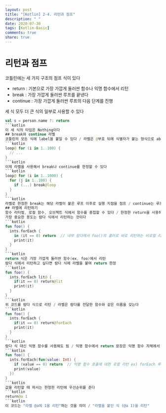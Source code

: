 ```yaml
---
layout: post
title: "[Kotlin] 2-4. 리턴과 점프"
description: " "
date: 2020-07-30
tags: [Kotlin-Basic]
comments: true
share: true
---
```


# 리턴과 점프
코틀린에는 세 가지 구조의 점프 식이 있다   
- return : 기본으로 가장 가깝게 둘러싼 함수나 익명 함수에서 리턴   
- break : 가장 가깝게 둘러싼 루프를 끝낸다   
- continue : 가장 가깝게 둘러싼 루프의 다음 단계를 진행

세 식 모두 더 큰 식의 일부로 사용할 수 있다
```kotlin
val s = person.name ?: return
```kotlin
이 세 식의 타입은 Nothing이다
## break와 continue 라벨
코틀린의 모든 식에 label을 붙일 수 있다 / 라벨은 @부호 뒤에 식별자가 붙는 형식으로 abc@, fooBar@는 유효한 라벨
```kotlin
loop@ for (i in 1..100) {
  // ...
}
```kotlin
이제 라벨을 사용해서 break나 continue를 한정할 수 있다
```kotlin
loop@ for (i in 1..1000) {
  for (j in 1..100) {
    if (...) break@loop
  }
}
```kotlin
라벨로 한정한 break는 해당 라벨이 붙은 루프 이후로 실행 지점을 점프 / continue는 루프의 다음 반복을 진행
## 라벨에 리턴하기
함수 리터럴, 로컬 함수, 오브젝트 식에서 함수를 중첩할 수 있다 / 한정한 return을 사용하면 바깥 함수로 리턴 가능   
가장 중요한 용도는 람다 식에서 리턴하는 것이다
```kotlin
fun foo() {
  ints.forEach {
    in (it == 0) return  // 내부 람다에서 foo()의 콜러로 바로 리턴하는 비로컬 리턴
    print(it)
  }
}
```kotlin
return 식은 가장 가깝게 둘러싼 함수(ex, foo)에서 리턴   
람다 식에서 리턴하고 싶다면 람다 식에 라벨을 붙여 return 한정
```kotlin
fun foo() {
  ints.forEach lit@ {
    if(it == 0) return@lit
    print(it)
  }
}
```kotlin
위 코드를 람다 식으로 리턴 / 라벨은 람다를 전달한 함수와 같은 이름을 갖는다
```kotlin
fun foo() {
  ints.forEach {
    if(it == 0) return@forEach
    print(it)
  }
}
```kotlin
람다 식 대신 익명 함수를 사용해도 됨 / 익명 함수에서 return 문장은 익명 함수 자체에서 리턴
```kotlin
fun foo() {
  ints.forEach(fun(value: Int) {
    if (value == 0) return  // 익명 함수 호출에 대한 로컬 리턴 ex) forEach 루프로 리턴
    print(value)
  })
}
```kotlin
값을 리턴할 때 파서는 한정한 리턴에 우선순위를 준다
```kotlin
return@a 1
```kotlin
이 코드는 "라벨 @a에 1을 리턴"하는 것을 의미 / "라벨을 붙인 식 (@a 1)을 리턴"
